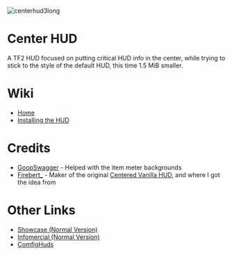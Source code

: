 ![centerhud3long](https://github.com/Eerorri/center-hud/assets/97610612/fe6e4ca8-e06e-4940-9ef7-aa191a214106)

# Center HUD
A TF2 HUD focused on putting critical HUD info in the center, while trying to stick to the style of the default HUD, this time 1.5 MiB smaller.

# Wiki
- [Home](https://github.com/Eerorri/center-hud/wiki)
- [Installing the HUD](https://github.com/Eerorri/center-hud/wiki/Installing-the-HUD)

# Credits
- [GoopSwagger](https://gamebanana.com/members/1672887) - Helped with the item meter backgrounds
- [Firebert_](https://gamebanana.com/members/1767717) - Maker of the original [Centered Vanilla HUD](https://gamebanana.com/mods/316578), and where I got the idea from
  
# Other Links
- [Showcase (Normal Version)](https://youtu.be/a_38tTV4Xhc)
- [Infomercial (Normal Version)](https://youtu.be/G39x7-gmCzU)
- [ComfigHuds](https://comfig.app/huds/page/center-hud/)
